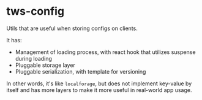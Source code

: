 # tws-config

Utils that are useful when storing configs on clients.

It has:
- Management of loading process, with react hook that utilizes suspense during loading
- Pluggable storage layer
- Pluggable serialization, with template for versioning

In other words, it's like `localforage`, but does not implement key-value by itself and has more layers to make it more useful in real-world app usage.